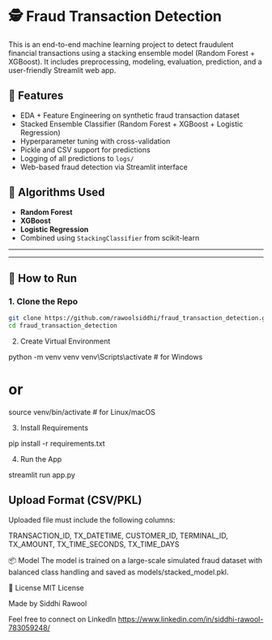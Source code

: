 # 🕵️ Fraud Transaction Detection

This is an end-to-end machine learning project to detect fraudulent financial transactions using a stacking ensemble model (Random Forest + XGBoost). It includes preprocessing, modeling, evaluation, prediction, and a user-friendly Streamlit web app.



## 🚀 Features

- EDA + Feature Engineering on synthetic fraud transaction dataset
- Stacked Ensemble Classifier (Random Forest + XGBoost + Logistic Regression)
- Hyperparameter tuning with cross-validation
- Pickle and CSV support for predictions
- Logging of all predictions to `logs/`
- Web-based fraud detection via Streamlit interface



## 🧠 Algorithms Used

- **Random Forest**
- **XGBoost**
- **Logistic Regression**
- Combined using `StackingClassifier` from scikit-learn

---



---

## 🧪 How to Run

### 1. Clone the Repo

```bash
git clone https://github.com/rawoolsiddhi/fraud_transaction_detection.git
cd fraud_transaction_detection

```

2. Create Virtual Environment

python -m venv venv
venv\Scripts\activate    # for Windows
# or
source venv/bin/activate # for Linux/macOS

3. Install Requirements

pip install -r requirements.txt

4. Run the App

streamlit run app.py



## Upload Format (CSV/PKL)
Uploaded file must include the following columns:

TRANSACTION_ID, TX_DATETIME, CUSTOMER_ID, TERMINAL_ID, TX_AMOUNT, TX_TIME_SECONDS, TX_TIME_DAYS


📦 Model
The model is trained on a large-scale simulated fraud dataset with balanced class handling and saved as models/stacked_model.pkl.

📃 License
MIT License


Made  by Siddhi Rawool

Feel free to connect on LinkedIn
https://www.linkedin.com/in/siddhi-rawool-783059248/
